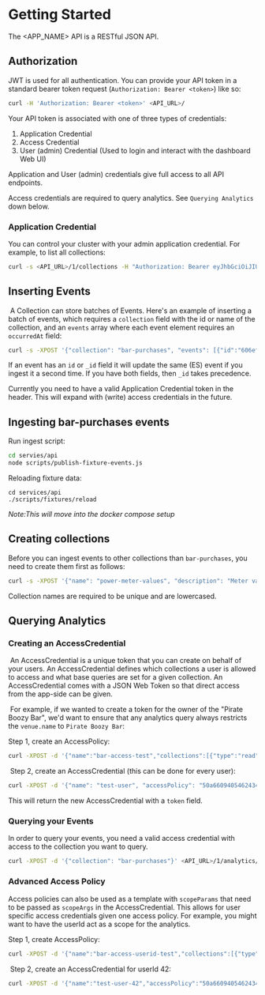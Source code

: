 # Getting Started

The <APP_NAME> API is a RESTful JSON API.

## Authorization

JWT is used for all authentication. You can provide your API token in a standard bearer token request (`Authorization: Bearer <token>`) like so:

```bash
curl -H 'Authorization: Bearer <token>' <API_URL>/
```

Your API token is associated with one of three types of credentials:
1. Application Credential
2. Access Credential
3. User (admin) Credential (Used to login and interact with the dashboard Web UI)

Application and User (admin) credentials give full access to all API endpoints.

Access credentials are required to query analytics. See `Querying Analytics` down below.

### Application Credential

You can control your cluster with your admin application credential. For example, to list all collections:
​
```bash
curl -s <API_URL>/1/collections -H "Authorization: Bearer eyJhbGciOiJIUzI1NiIsInR5cCI6IkpXVCJ9.eyJ1c2VySWQiOiI2MDhjMjY3NmYzODcwMjAwMzk4N2MxZTIiLCJ0eXBlIjoidXNlciIsImtpZCI6InVzZXIiLCJpYXQiOjE2MTk3OTc4ODgsImV4cCI6MTYyMjM4OTg4OH0.Bdq03i3ecf2XyxZ2fhUZNzAmtATC2jJpckqnQUbUp3g"
```

## Inserting Events
​
A Collection can store batches of Events. Here's an example of inserting a batch of events, which requires a `collection` field with the id or name of the collection, and an `events` array where each event element requires an `occurredAt` field:
​​
```bash
curl -s -XPOST '{"collection": "bar-purchases", "events": [{"id":"606efb3dee05960772e6cddb","sourceSystem":"upserve","venue":{"name":"Pirate Boozy Bar","address":"650 Gough St, San Francisco, CA 94102"},"customer":{"name":"Melissa Spencer"},"server":{"name":"Kathryn Bernier"},"consumption":{"id":"606efb3cee05960772e6cda3","name":"Open Food","price":0,"category":"Food","createdAt":"2019-12-08T13:24:52.000Z"},"amountPaid":1,"occurredAt":"2018-03-20T15:30:46.000Z"}]}' <API_URL>/1/events -H "Authorization: Bearer <application-credential>"
```

If an event has an `id` or `_id` field it will update the same (ES) event if you ingest it a second time. If you have both fields, then `_id` takes precedence.

Currently you need to have a valid Application Credential token in the header. This will expand with (write) access credentials in the future.

## Ingesting bar-purchases events

Run ingest script:

```bash
cd servies/api
node scripts/publish-fixture-events.js
```

Reloading fixture data:

```
cd services/api
./scripts/fixtures/reload
```

_Note:This will move into the docker compose setup_
​
## Creating collections

Before you can ingest events to other collections than `bar-purchases`, you need to create them first as follows:

```bash
curl -s -XPOST '{"name": "power-meter-values", "description": "Meter values from a power outlet"}]}' <API_URL>/1/collections -H "Authorization: Bearer <application-credential>"
```

Collection names are required to be unique and are lowercased.

## Querying Analytics
### Creating an AccessCredential
​
An AccessCredential is a unique token that you can create on behalf of your users. An AccessCredential defines which collections a user is allowed to access and what base queries are set for a given collection. An AccessCredential comes with a JSON Web Token so that direct access from the app-side can be given.

​
For example, if we wanted to create a token for the owner of the "Pirate Boozy Bar", we'd want to ensure that any analytics query always restricts the `venue.name` to `Pirate Boozy Bar`:
​

Step 1, create an AccessPolicy:
​
```bash
curl -XPOST -d '{"name":"bar-access-test","collections":[{"type":"read","scope":{"venue.name":"Pirate Boozy Bar"},"collectionId":"60a660940546243490caec36"}]}"}' <API_URL>/1/access-policies -H "Authorization: Bearer <application-credential>"
```
​
Step 2, create an AccessCredential (this can be done for every user):
​
```bash
curl -XPOST -d '{"name": "test-user", "accessPolicy": "50a660940546243490caec42"}' <API_URL>/1/access-credentials -H "Authorization: Bearer <application-credential>"
```

This will return the new AccessCredential with a `token` field.

### Querying your Events

In order to query your events, you need a valid access credential with access to the collection you want to query.

```bash
curl -XPOST -d '{"collection": "bar-purchases"}' <API_URL>/1/analytics/search -H "Authorization: Bearer <access-credential>"
```

### Advanced Access Policy

Access policies can also be used as a template with `scopeParams` that need to be passed as `scopeArgs` in the AccessCredential. This allows for user specific access credentials given one access policy. For example, you might want to have the userId act as a scope for the analytics.

Step 1, create AccessPolicy:
​
```bash
curl -XPOST -d '{"name":"bar-access-userid-test","collections":[{"type":"read","scope":{"venue.name":"Pirate Boozy Bar"},"scopeParams":["userId"],"collectionId":"60a660940546243490caec36"}]}' <API_URL>/1/access-policies -H "Authorization: Bearer <application-credential>"
```
​
Step 2, create an AccessCredential for userId 42:
​
```bash
curl -XPOST -d '{"name":"test-user-42","accessPolicy":"50a660940546243490caec66","scopeArgs":{"userId":42}}' <API_URL>/1/access-credentials -H "Authorization: Bearer <application-credential>"
```

